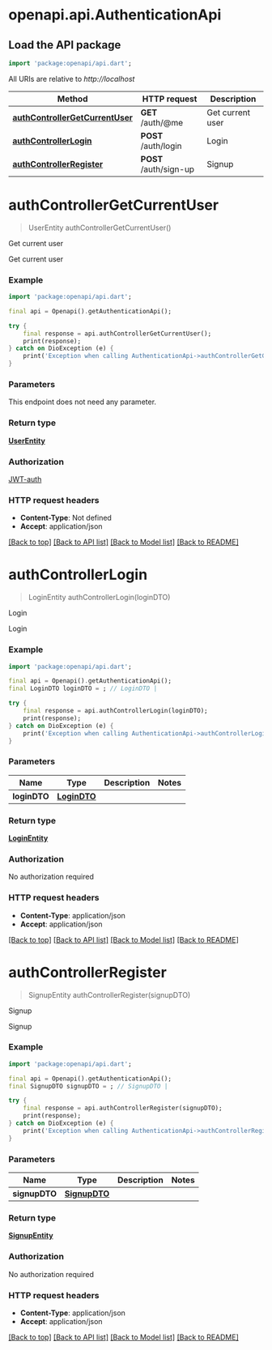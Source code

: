 # openapi.api.AuthenticationApi

## Load the API package
```dart
import 'package:openapi/api.dart';
```

All URIs are relative to *http://localhost*

Method | HTTP request | Description
------------- | ------------- | -------------
[**authControllerGetCurrentUser**](AuthenticationApi.md#authcontrollergetcurrentuser) | **GET** /auth/@me | Get current user
[**authControllerLogin**](AuthenticationApi.md#authcontrollerlogin) | **POST** /auth/login | Login
[**authControllerRegister**](AuthenticationApi.md#authcontrollerregister) | **POST** /auth/sign-up | Signup


# **authControllerGetCurrentUser**
> UserEntity authControllerGetCurrentUser()

Get current user

Get current user

### Example
```dart
import 'package:openapi/api.dart';

final api = Openapi().getAuthenticationApi();

try {
    final response = api.authControllerGetCurrentUser();
    print(response);
} catch on DioException (e) {
    print('Exception when calling AuthenticationApi->authControllerGetCurrentUser: $e\n');
}
```

### Parameters
This endpoint does not need any parameter.

### Return type

[**UserEntity**](UserEntity.md)

### Authorization

[JWT-auth](../README.md#JWT-auth)

### HTTP request headers

 - **Content-Type**: Not defined
 - **Accept**: application/json

[[Back to top]](#) [[Back to API list]](../README.md#documentation-for-api-endpoints) [[Back to Model list]](../README.md#documentation-for-models) [[Back to README]](../README.md)

# **authControllerLogin**
> LoginEntity authControllerLogin(loginDTO)

Login

Login

### Example
```dart
import 'package:openapi/api.dart';

final api = Openapi().getAuthenticationApi();
final LoginDTO loginDTO = ; // LoginDTO | 

try {
    final response = api.authControllerLogin(loginDTO);
    print(response);
} catch on DioException (e) {
    print('Exception when calling AuthenticationApi->authControllerLogin: $e\n');
}
```

### Parameters

Name | Type | Description  | Notes
------------- | ------------- | ------------- | -------------
 **loginDTO** | [**LoginDTO**](LoginDTO.md)|  | 

### Return type

[**LoginEntity**](LoginEntity.md)

### Authorization

No authorization required

### HTTP request headers

 - **Content-Type**: application/json
 - **Accept**: application/json

[[Back to top]](#) [[Back to API list]](../README.md#documentation-for-api-endpoints) [[Back to Model list]](../README.md#documentation-for-models) [[Back to README]](../README.md)

# **authControllerRegister**
> SignupEntity authControllerRegister(signupDTO)

Signup

Signup

### Example
```dart
import 'package:openapi/api.dart';

final api = Openapi().getAuthenticationApi();
final SignupDTO signupDTO = ; // SignupDTO | 

try {
    final response = api.authControllerRegister(signupDTO);
    print(response);
} catch on DioException (e) {
    print('Exception when calling AuthenticationApi->authControllerRegister: $e\n');
}
```

### Parameters

Name | Type | Description  | Notes
------------- | ------------- | ------------- | -------------
 **signupDTO** | [**SignupDTO**](SignupDTO.md)|  | 

### Return type

[**SignupEntity**](SignupEntity.md)

### Authorization

No authorization required

### HTTP request headers

 - **Content-Type**: application/json
 - **Accept**: application/json

[[Back to top]](#) [[Back to API list]](../README.md#documentation-for-api-endpoints) [[Back to Model list]](../README.md#documentation-for-models) [[Back to README]](../README.md)

